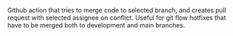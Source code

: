 Github action that tries to merge code to selected branch, and creates pull request with selected assignee on conflict. Useful for git flow hotfixes that have to be merged both to development and main branches.
